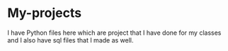 # My-projects
I have Python files here which are project that I have done for my classes and I also have sql files that I made as well.
